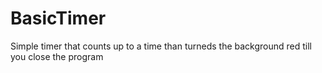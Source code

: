 # BasicTimer
Simple timer that counts up to a time than turneds the background red till you close the program
